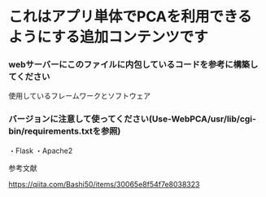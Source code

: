 # これはアプリ単体でPCAを利用できるようにする追加コンテンツです
### webサーバーにこのファイルに内包しているコードを参考に構築してください

使用しているフレームワークとソフトウェア

### バージョンに注意して使ってください(Use-WebPCA/usr/lib/cgi-bin/requirements.txtを参照)

・Flask
・Apache2

参考文献

https://qiita.com/Bashi50/items/30065e8f54f7e8038323
